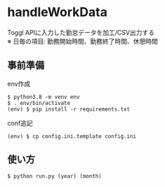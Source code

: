 # handleWorkData
Toggl APIに入力した勤怠データを加工/CSV出力する  
※ 日毎の項目: 勤務開始時間、勤務終了時間、休憩時間  

## 事前準備
env作成  
```
$ python3.8 -m venv env
$ . env/bin/activate
(env) $ pip install -r requirements.txt
```

conf追記  
```
(env) $ cp config.ini.template config.ini
```

## 使い方
```
$ python run.py (year) (month)
```

